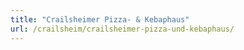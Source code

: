 ```yaml
---
title: "Crailsheimer Pizza- & Kebaphaus"
url: /crailsheim/crailsheimer-pizza-und-kebaphaus/
---
```

